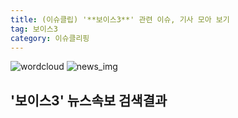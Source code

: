 ```yaml
---
title: (이슈클립) '**보이스3**' 관련 이슈, 기사 모아 보기
tag: 보이스3
category: 이슈클리핑
---
```

![wordcloud](https://s3.ap-northeast-2.amazonaws.com/lyrics101-wordcloud/2018-09-17-1537158323.png)
![news_img](https://user-images.githubusercontent.com/42597476/44507050-1206f400-a6e4-11e8-8d98-7ffbfebb353f.png)
## **'**보이스3**'** 뉴스속보 검색결과

